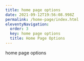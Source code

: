 ```yaml
---
title: home page options
date: 2021-09-12T19:56:08.998Z
permalink: /home-page/index.html
eleventyNavigation:
  order: 3
  key: home page options
  title: Home Page Options
---
```

home page options